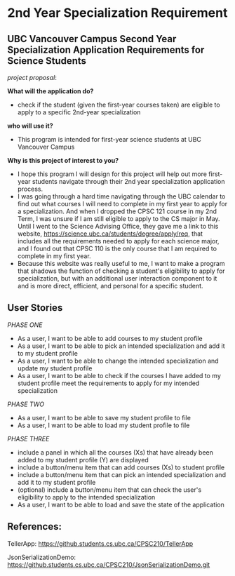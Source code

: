 # 2nd Year Specialization Requirement

## UBC Vancouver Campus Second Year Specialization Application Requirements for Science Students

*project proposal*:

**What will the application do?**
- check if the student (given the first-year courses taken) are eligible to apply to
  a specific 2nd-year specialization

**who will use it?**
- This program is intended for first-year science students at UBC Vancouver Campus

**Why is this project of interest to you?**
- I hope this program I will design for this project will help out more first-year students navigate through their 2nd
  year specialization application process.
- I was going through a hard time navigating through the UBC calendar to find out what courses I will need to
  complete in my first year to apply for a specialization. And when I dropped the CPSC 121 course in my
  2nd Term, I was unsure if I am still eligible to apply to the CS major in May. Until I went to the Science Advising
  Office, they gave me a link to this website, https://science.ubc.ca/students/degree/apply/req, that includes
  all the requirements needed to apply for each science major, and I found out that CPSC 110 is the only course that I
  am required to complete in my first year.
- Because this website was really useful to me, I want to make a program that
  shadows the function of checking a student's eligibility to apply for specialization, but with an additional user
  interaction component to it and is more direct, efficient, and personal for a specific student.

## User Stories
*PHASE ONE*
* As a user, I want to be able to add courses to my student profile
* As a user, I want to be able to pick an intended specialization and add it to my student profile
* As a user, I want to be able to change the intended specialization and update my student profile
* As a user, I want to be able to check if the courses I have added to my student profile meet the requirements
  to apply for my intended specialization

*PHASE TWO*
* As a user, I want to be able to save my student profile to file
* As a user, I want to be able to load my student profile to file

*PHASE THREE*
* include a panel in which all the courses (Xs) that have already been added to my student profile (Y) are displayed
* include a button/menu item that can add courses (Xs) to student profile
* include a button/menu item that can pick an intended specialization and add it to my student profile
* (optional) include a button/menu item that can check the user's eligibility to apply to the intended specialization
* As a user, I want to be able to load and save the state of the application

## References:
TellerApp: https://github.students.cs.ubc.ca/CPSC210/TellerApp 

JsonSerializationDemo: https://github.students.cs.ubc.ca/CPSC210/JsonSerializationDemo.git